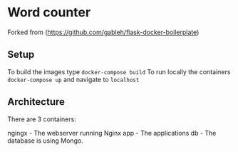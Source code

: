 # Word counter

Forked from (https://github.com/gableh/flask-docker-boilerplate)


## Setup

To build the images type `docker-compose build`
To run locally the containers `docker-compose up` and navigate to `localhost`

## Architecture

There are 3 containers:

ngingx - The webserver running Nginx
app - The applications
db - The database is using Mongo.


